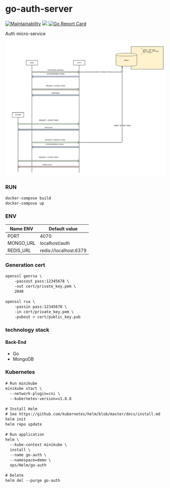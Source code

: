 # go-auth-server

[![Maintainability](https://api.codeclimate.com/v1/badges/32dbb31cde6ea8f52cf0/maintainability)](https://codeclimate.com/github/batazor/go-auth/maintainability)
[![](https://images.microbadger.com/badges/image/batazor/go-auth.svg)](https://microbadger.com/images/batazor/go-auth "Get your own image badge on microbadger.com")
[![Go Report Card](https://goreportcard.com/badge/github.com/micro-company/go-auth)](https://goreportcard.com/report/github.com/micro-company/go-auth)

Auth micro-service

![Schema auth-service](docs/schema.png)

### RUN

```
docker-compose build
docker-compose up
```

### ENV

| Name ENV         | Default value             |
|------------------|---------------------------|
| PORT             | 4070                      |
| MONGO_URL        | localhost/auth            |
| REDIS_URL        | redis://localhost:6379    |

### Generation cert

```
openssl genrsa \
    -passout pass:12345678 \
    -out cert/private_key.pem \
    2048
    
openssl rsa \
    -passin pass:12345678 \
    -in cert/private_key.pem \
    -pubout > cert/public_key.pub
```

### technology stack

#### Back-End

* Go
* MongoDB

### Kubernetes

```
# Run minikube
minikube start \
  --network-plugin=cni \
  --kubernetes-version=v1.8.0
  
# Install Helm
# See https://github.com/kubernetes/helm/blob/master/docs/install.md
helm init
helm repo update

# Run application
helm \
  --kube-context minikube \
  install \
  --name go-auth \
  --namespace=demo \
  ops/Helm/go-auth
  
# Delete
helm del --purge go-auth
```
